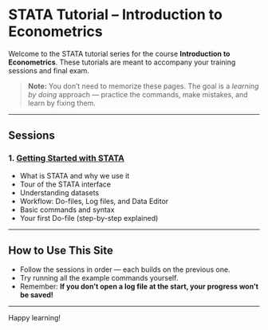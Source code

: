 # STATA Tutorial – Introduction to Econometrics

Welcome to the STATA tutorial series for the course **Introduction to Econometrics**.
These tutorials are meant to accompany your training sessions and final exam.

> **Note:** You don’t need to memorize these pages. The goal is a *learning by doing* approach — practice the commands, make mistakes, and learn by fixing them.

---

## Sessions

### 1. [Getting Started with STATA](STATA1.md)

* What is STATA and why we use it
* Tour of the STATA interface
* Understanding datasets
* Workflow: Do-files, Log files, and Data Editor
* Basic commands and syntax
* Your first Do-file (step-by-step explained)

---

## How to Use This Site

* Follow the sessions in order — each builds on the previous one.
* Try running all the example commands yourself.
* Remember: **If you don’t open a log file at the start, your progress won’t be saved!**

---

Happy learning!
